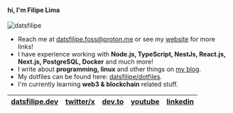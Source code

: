 #### hi, I'm Filipe Lima
![datsfilipe](https://komarev.com/ghpvc/?username=datsfilipe&color=22272e)

- Reach me at <a href="mailto:datsfilipe.foss@proton.me" target="_blank">datsfilipe.foss@proton.me</a> or see my <a href="https://datsfilipe.dev" target="_blank">website</a> for more links!
- I have experience working with **Node.js, TypeScript, NestJs, React.js, Next.js, PostgreSQL, Docker** and much more!
- I write about **programming, linux** and other things on <a href="https://datsfilipe.dev/blog" target="_blank">my blog</a>.
- My dotfiles can be found here: <a href="https://github.com/datsfilipe/dotfiles">datsfilipe/dotfiles</a>.
- I'm currently learning **web3 & blockchain** related stuff.

| <a href="https://datsfilipe.dev" target="_blank">datsfilipe.dev</a> | <a href="https://twitter.com/datsfilipe1" target="_blank">twitter/x</a> | <a href="https://dev.to/datsfilipe" target="_blank">dev.to</a> | <a href="https://youtube.com/@datsfilipe" target="_blank">youtube</a> | <a href="https://linkedin.com/in/datsfilipe" target="_blank">linkedin</a> |
| - | - | - | - | - |
